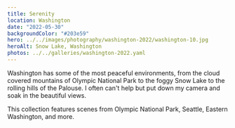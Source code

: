 ```yaml
---
title: Serenity
location: Washington
date: "2022-05-30"
backgroundColor: "#203e59"
hero: ../../images/photography/washington-2022/washington-10.jpg
heroAlt: Snow Lake, Washington
photos: ../../galleries/washington-2022.yaml
---
```


Washington has some of the most peaceful environments, from the cloud covered mountains of Olympic
National Park to the foggy Snow Lake to the rolling hills of the Palouse. I often can't help but
put down my camera and soak in the beautiful views.

This collection features scenes from Olympic National Park, Seattle, Eastern Washington, and more.
